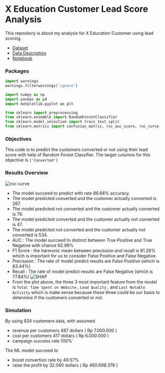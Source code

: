 # X Education Customer Lead Score Analysis

This repository is about my analysis for X Education Customer using lead scoring.

* [Dataset](https://github.com/dhykac/X_Education_Lead_Score_Customer_Analysis/blob/main/Leads_X_Education.csv)
* [Data Description](https://github.com/dhykac/X_Education_Lead_Score_Customer_Analysis/blob/main/Leads%20Data%20Dictionary.xlsx)
* [Notebook](https://github.com/dhykac/X_Education_Lead_Score_Customer_Analysis/blob/main/X_Online_Education_Lead_Scoring_Analysis.ipynb)

### Packages
```python
import warnings
warnings.filterwarnings('ignore')

import numpy as np
import pandas as pd
import matplotlib.pyplot as plt

from sklearn import preprocessing
from sklearn.ensemble import RandomForestClassifier
from sklearn.model_selection import train_test_split
from sklearn.metrics import confusion_matrix, roc_auc_score, roc_curve, f1_score, recall_score, precision_score, accuracy_score
```

### Objectives
This code is to predict the customers converted or not using their lead score with help of Random Forest Classifier. The target columns for this objective is `['Converted']`

### Results Overview
![roc curve](https://user-images.githubusercontent.com/92696555/151674862-66070ed8-af76-4cb6-a514-ee25e1a1af1a.png)
* The model succeed to predict with rate 86.68% accuracy.
* The model predicted converted and the customer actually converted is 267.
* The model predicted not converted and the customer actually converted is 76.
* The model predicted converted and the customer actually not converted is 47.
* The model predicted not converted and the customer actually not converted is 534.
* AUC : The model succeed to distinct between True Positive and True Negative with chance 92.99%
* F1 Score : the harmonic mean between precission and recall is 81.28% which is important for us to consider False Positive and False Negative.
* Precission : The rate of model predict results are False Positive (which is 83.44%)
* Recall : The rate of model predict results are False Negative (which is 77.84%)
![SHAP](https://user-images.githubusercontent.com/92696555/159148786-d96369a5-daad-4471-b40e-4f13a5d3d058.png)
* From the plot above, the three 3 most important feature from the model is `Total Time Spent on Website` , `Lead Quality` , and `Last Notable Activity` which is make sense because these three could be our basis to determine if the customers converted or not.

### Simulation
By using 924 customers data, with assumed 
* revenue per customers 487 dollars ( Rp 7.000.000 )
* cost per customers 417 dollars ( Rp 6.000.000 ) 
* campaign success rate 100%`

The ML model succeed to 
* boost convertion rate by 49.57% 
* raise the profit by 32.060 dollars ( Rp 460.698.376 )
